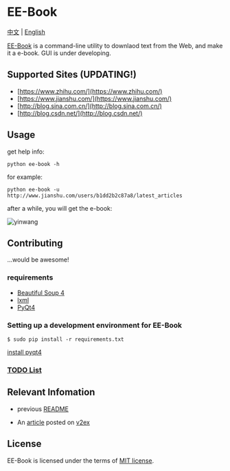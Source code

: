 # EE-Book

[中文](./README_cn.md) | [English](./README.md)

[EE-Book](https://github.com/knarfeh/EE-Book) is a command-line utility to downlaod text from the Web, and make it a e-book. GUI is under developing.

## Supported Sites (UPDATING!)

* [https://www.zhihu.com/](https://www.zhihu.com/)
* [https://www.jianshu.com/](https://www.jianshu.com/)
* [http://blog.sina.com.cn/](http://blog.sina.com.cn/)
* [http://blog.csdn.net/](http://blog.csdn.net/)

## Usage

get help info:  

```shell
python ee-book -h
```

for example:  

```shell
python ee-book -u http://www.jianshu.com/users/b1dd2b2c87a8/latest_articles
```

after a while, you will get the e-book:   

![yinwang](http://7xi5vu.com1.z0.glb.clouddn.com/2016-03-09jianshu_yinwang.png)

## Contributing

...would be awesome! 

### requirements

 * [Beautiful Soup 4](http://www.crummy.com/software/BeautifulSoup/)
 * [lxml](http://lxml.de/)
 * [PyQt4](https://www.riverbankcomputing.com/software/pyqt/download)

### Setting up a development environment for EE-Book 

```shell
$ sudo pip install -r requirements.txt
```

[install pyqt4](https://riverbankcomputing.com/software/pyqt/download/)


### [TODO List](./doc/TODOlist.md)

## Relevant Infomation

* previous [README](https://github.com/knarfeh/EE-Book/blob/c4d870ff8cca6bbac97f04c9da727397cee8d519/README.md)

* An [article](http://knarfeh.github.io/2016/03/17/EE-Book/) posted on [v2ex](https://v2ex.com/)

## License

EE-Book is licensed under the terms of [MIT license](./LICENSE).

